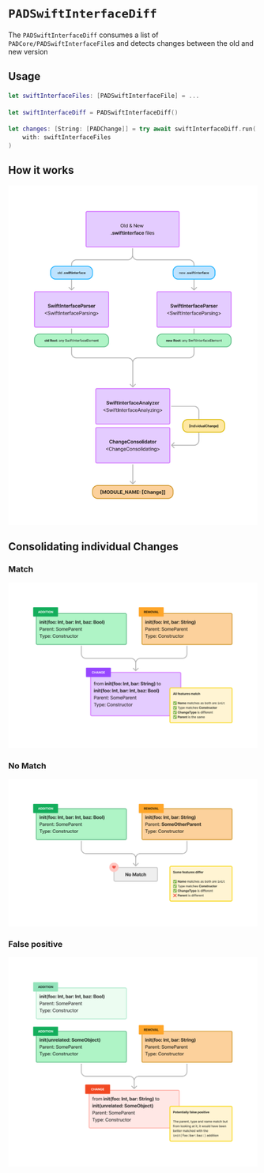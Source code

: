 # ``PADSwiftInterfaceDiff``

The ``PADSwiftInterfaceDiff`` consumes a list of ``PADCore/PADSwiftInterfaceFile``s and detects changes between the old and new version

## Usage

```swift
let swiftInterfaceFiles: [PADSwiftInterfaceFile] = ...

let swiftInterfaceDiff = PADSwiftInterfaceDiff()

let changes: [String: [PADChange]] = try await swiftInterfaceDiff.run(
    with: swiftInterfaceFiles
)
```

## How it works
![SwiftInterfaceDiff](SwiftInterfaceDiff.png)

## Consolidating individual Changes
### Match
![False positive](ChangeConsolidator_Match.png)
### No Match
![False positive](ChangeConsolidator_NoMatch.png)
### False positive
![False positive](ChangeConsolidator_FalsePositive.png)
